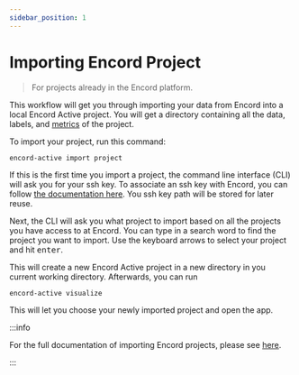 ```yaml
---
sidebar_position: 1
---
```


# Importing Encord Project

> For projects already in the Encord platform.

This workflow will get you through importing your data from Encord into a local Encord Active project.
You will get a directory containing all the data, labels, and [metrics](category/metrics) of the project.

To import your project, run this command:

```shell
encord-active import project
```

If this is the first time you import a project, the command line interface (CLI) will ask you for your ssh key.
To associate an ssh key with Encord, you can follow [the documentation here][encord-docs-ssh].
You ssh key path will be stored for later reuse.

Next, the CLI will ask you what project to import based on all the projects you have access to at Encord.
You can type in a search word to find the project you want to import.
Use the keyboard arrows to select your project and hit <kbd>enter</kbd>.

This will create a new Encord Active project in a new directory in you current working directory.
Afterwards, you can run

```shell
encord-active visualize
```

This will let you choose your newly imported project and open the app.

:::info

For the full documentation of importing Encord projects, please see [here](../../cli/import-encord-project).

:::

[encord-docs-ssh]: https://docs.encord.com/admins/settings/public-keys/#set-up-public-key-authentication
